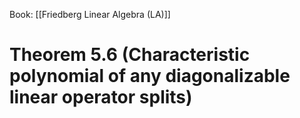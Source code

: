 Book: [[Friedberg Linear Algebra (LA)]]
# Theorem 5.6 (Characteristic polynomial of any diagonalizable linear operator splits)
